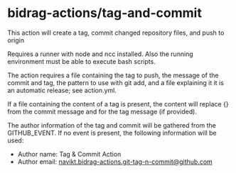 # bidrag-actions/tag-and-commit

This action will create a tag, commit changed repository files, and push to origin

Requires a runner with node and ncc installed. Also the running environment must be able to execute
bash scripts.

The action requires a file containing the tag to push, the message of the commit and tag, the
pattern to use with git add, and a file explaining it it is an automatic release; see action.yml.

If a file containing the content of a tag is present, the content will replace {} from the commit
message and for the tag message (if provided).

The author information of the tag and commit will be gathered from the GITHUB_EVENT. If no event is
present, the following information will be used:
- Author name: Tag & Commit Action
- Author email: navikt.bidrag-actions.git-tag-n-commit@github.com
